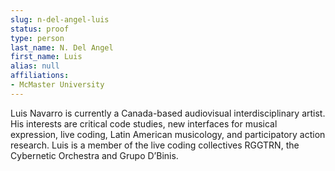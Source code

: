 ```yaml
---
slug: n-del-angel-luis
status: proof
type: person
last_name: N. Del Angel
first_name: Luis
alias: null
affiliations:
- McMaster University
---
```


Luis Navarro is currently a Canada-based audiovisual interdisciplinary artist. His interests are
critical code studies, new interfaces for musical expression, live coding, Latin American
musicology, and participatory action research. Luis is a member of the live coding collectives
RGGTRN, the Cybernetic Orchestra and Grupo D’Binis.
